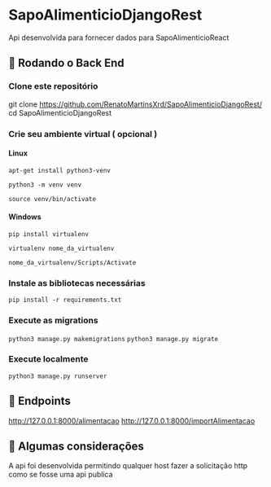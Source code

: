 # SapoAlimenticioDjangoRest

<p>Api desenvolvida para fornecer dados para SapoAlimenticioReact</p>

## 🎲 Rodando o Back End

### Clone este repositório
git clone https://github.com/RenatoMartinsXrd/SapoAlimenticioDjangoRest/
cd SapoAlimenticioDjangoRest

### Crie seu ambiente virtual ( opcional )
#### Linux
```apt-get install python3-venv```

```python3 -m venv venv```

```source venv/bin/activate```

#### Windows
```pip install virtualenv```

```virtualenv nome_da_virtualenv```

```nome_da_virtualenv/Scripts/Activate```

### Instale as bibliotecas necessárias
```pip install -r requirements.txt```

### Execute as migrations
```python3 manage.py makemigrations```
```python3 manage.py migrate```

### Execute localmente
```python3 manage.py runserver```

## 🎲 Endpoints
http://127.0.0.1:8000/alimentacao
http://127.0.0.1:8000/importAlimentacao

## 🎲 Algumas considerações
A api foi desenvolvida permitindo qualquer host fazer a solicitação http como se fosse uma api publica
